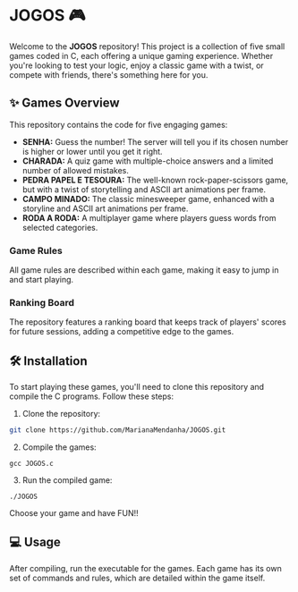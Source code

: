 # JOGOS :video_game:

Welcome to the **JOGOS** repository! This project is a collection of five small games coded in C, each offering a unique gaming experience. Whether you're looking to test your logic, enjoy a classic game with a twist, or compete with friends, there's something here for you.

## :sparkles: Games Overview

This repository contains the code for five engaging games:

- **SENHA:** Guess the number! The server will tell you if its chosen number is higher or lower until you get it right.
- **CHARADA:** A quiz game with multiple-choice answers and a limited number of allowed mistakes.
- **PEDRA PAPEL E TESOURA:** The well-known rock-paper-scissors game, but with a twist of storytelling and ASCII art animations per frame.
- **CAMPO MINADO:** The classic minesweeper game, enhanced with a storyline and ASCII art animations per frame.
- **RODA A RODA:** A multiplayer game where players guess words from selected categories.

### Game Rules

All game rules are described within each game, making it easy to jump in and start playing.

### Ranking Board

The repository features a ranking board that keeps track of players' scores for future sessions, adding a competitive edge to the games.

## :hammer_and_wrench: Installation

To start playing these games, you'll need to clone this repository and compile the C programs. Follow these steps:

1. Clone the repository:

```bash
git clone https://github.com/MarianaMendanha/JOGOS.git
```

2. Compile the games:
```
gcc JOGOS.c
```

3. Run the compiled game:
```
./JOGOS
```

Choose your game and have FUN!!

## :computer: Usage
After compiling, run the executable for the games. Each game has its own set of commands and rules, which are detailed within the game itself.


